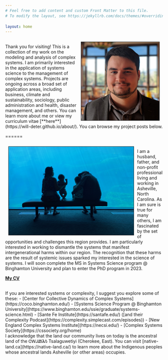 ```yaml
---
# Feel free to add content and custom Front Matter to this file.
# To modify the layout, see https://jekyllrb.com/docs/themes/#overriding-theme-defaults

layout: home
---
```


<img src="/assets/will.jpg" width="250" height="auto" border="1px solid #000" align="right" hspace="10" vspace="10">
<br>
Thank you for visiting! This is a collection of my work on the modeling and analysis of complex systems. I am primarily interested in the application of systems science to the management of complex systems. Projects are ongoing across a broad set of application areas, including business, climate and sustainability, sociology, public administration and health, disaster management, and others. You can learn more about me or view my curriculum vitae [**here**](https://will-deter.github.io/about/).  You can browse my project posts below.

======


<img src="/assets/family.jpg" width="400" height="auto" border="1px solid #000" align="left" hspace="10" vspace="10">
<br>
I am a husband, father, and non-profit professional living and working in Asheville, North Carolina.  As I am sure is true for many others, I am fascinated by the set of opportunities and challenges this region provides. I am particularly interested in working to dismantle the systems that manifest intergenerational harms within our region. The recognition that these harms are the result of systemic issues sparked my interested in the science of systems.  
I will soon complete the MS in Systems Science program @ Binghamton University and plan to enter the PhD program in 2023.
<br>

[**My CV**](https://will-deter.github.io/assets/Will%20Deter,%20CV,%20Dec%202022.pdf)

<br>
If you are interested systems or complexity, I suggest you explore some of these:
- [Center for Collective Dynamics of Complex Systems](https://coco.binghamton.edu/)
- [Systems Science Program @ Binghamton University](https://www.binghamton.edu/ssie/graduate/systems-science.html)
- [Sante Fe Institute](https://santafe.edu/) ([and their Complexity Podcast](https://complexity.simplecast.com/episodes))
- [New England Complex Systems Institute](https://necsi.edu/)
- [Complex Systems Society](https://cssociety.org/home)

<br>
I acknowledge that the land our community lives on today is the ancestral land of the ᏣᎳᎫᏪᏘᏱ Tsalaguwetiyi (Cherokee, East). You can visit [native-land.ca](https://native-land.ca/) to learn more about the Indigenous peoples whose ancestral lands Asheville (or other areas) occupies.